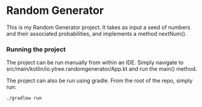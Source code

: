 # Random Generator

This is my Random Generator project. It takes as input a seed of numbers and their associated probabilities, and implements a method nextNum().

### Running the project

The project can be run manually from within an IDE. Simply navigate to src/main/kotlin/io.ytree.randomgenerator/App.kt and run the main() method.

The project can also be run using gradle. From the root of the repo, simply run:

```
./gradlew run
```
